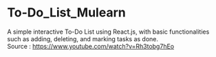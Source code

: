 # To-Do_List_Mulearn
A simple interactive To-Do List using React.js, with basic functionalities such as adding, deleting, and marking tasks as done.
<br>
Source : https://www.youtube.com/watch?v=Rh3tobg7hEo
